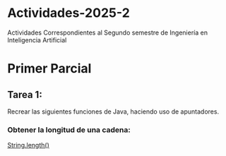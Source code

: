 # Actividades-2025-2
Actividades Correspondientes al Segundo semestre de Ingeniería en Inteligencia Artificial
# Primer Parcial
## Tarea 1:
Recrear las siguientes funciones de Java, haciendo uso de apuntadores.
### Obtener la longitud de una cadena:
[String.length()](./LongitudCadena.c)
